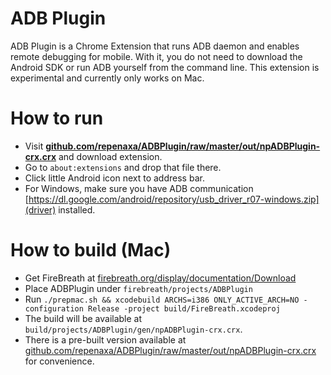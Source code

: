 # ADB Plugin

ADB Plugin is a Chrome Extension that runs ADB daemon and enables remote debugging for mobile. With it, you do not need to download the Android SDK or run ADB yourself from the command line. This extension is experimental and currently only works on Mac.

# How to run
- Visit **[github.com/repenaxa/ADBPlugin/raw/master/out/npADBPlugin-crx.crx](https://github.com/repenaxa/ADBPlugin/raw/master/out/npADBPlugin-crx.crx)** and download extension.
- Go to `about:extensions` and drop that file there.
- Click little Android icon next to address bar.
- For Windows, make sure you have ADB communication [https://dl.google.com/android/repository/usb_driver_r07-windows.zip](driver) installed.

# How to build (Mac)
- Get FireBreath at [firebreath.org/display/documentation/Download](http://www.firebreath.org/display/documentation/Download)
- Place ADBPlugin under `firebreath/projects/ADBPlugin`
- Run `./prepmac.sh && xcodebuild ARCHS=i386 ONLY_ACTIVE_ARCH=NO -configuration Release -project build/FireBreath.xcodeproj`
- The build will be available at `build/projects/ADBPlugin/gen/npADBPlugin-crx.crx`.
- There is a pre-built version available at [github.com/repenaxa/ADBPlugin/raw/master/out/npADBPlugin-crx.crx](https://github.com/repenaxa/ADBPlugin/raw/master/out/npADBPlugin-crx.crx) for convenience. 
